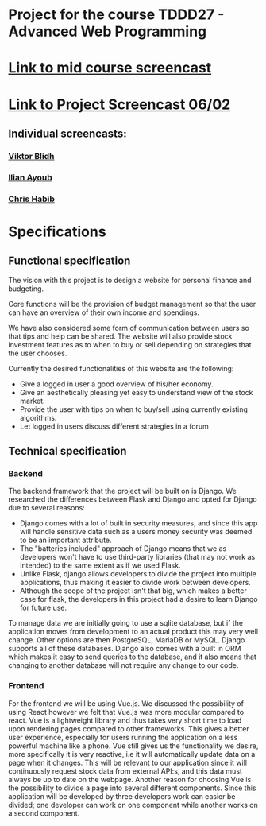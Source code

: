 # Project for the course TDDD27 - Advanced Web Programming

# [Link to mid course screencast](https://youtu.be/nrZc5Tm-Kvg) 

# [Link to Project Screencast 06/02](https://www.youtube.com/watch?v=gxZi5-Kc6ic)

## Individual screencasts:

### [Viktor Blidh](https://youtu.be/DZAeoaPYg4I)
### [Ilian Ayoub](https://youtu.be/C5cjWka9uQg)
### [Chris Habib]()


# Specifications

## Functional specification
The vision with this project is to design a website for personal finance and budgeting.

Core functions will be the provision of budget management so that the user can have an overview of their own income and spendings.

We have also considered some form of communication between users so that tips and help can be shared.
The website will also provide stock investment features as to when to buy or sell depending on strategies that the user chooses. 

Currently the desired functionalities of this website are the following:

*  Give a logged in user a good overview of his/her economy.
*  Give an aesthetically pleasing yet easy to understand view of the stock market.
*  Provide the user with tips on when to buy/sell using currently existing algorithms.
*  Let logged in users discuss different strategies in a forum

## Technical specification

### Backend
The backend framework that the project will be built on is Django. 
We researched the differences between Flask and Django and opted for Django due to several reasons:

* Django comes with a lot of built in security measures, and since this app will handle sensitive data such as a users money security was deemed to be an important attribute. 
* The "batteries included" approach of Django means that we as developers won't have to use third-party libraries (that may not work as intended) to the same extent as if we used Flask.
* Unlike Flask, django allows developers to divide the project into multiple applications, thus making it easier to divide work between developers.  
* Although the scope of the project isn't that big, which makes a better case for flask, the developers in this project had a desire to learn Django for future use.  

To manage data we are initially going to use a sqlite database, but if the application moves from development to an actual product this may very well change. 
Other options are then PostgreSQL, MariaDB or MySQL. Django supports all of these databases. Django also comes with a built in ORM which makes it easy to send queries to the
database, and it also means that changing to another database will not require any change to our code. 


### Frontend
For the frontend we will be using Vue.js. We discussed the possibility of using React however we felt that Vue.js was more modular compared to react. 
Vue is a lightweight library and thus takes very short time to load upon rendering pages compared to other frameworks. This gives a better user experience, 
especially for users running the application on a less powerful machine like a phone. Vue still gives us the functionality we desire, more specifically it 
is very reactive, i.e it will automatically update data on a page when it changes. This will be relevant to our application since it will continuously request
stock data from external API:s, and this data must always be up to date on the webpage. Another reason for choosing Vue is the possibility to divide a page into 
several different components. Since this application will be developed by three developers work can easier be divided; one developer can work on one component while another
works on a second component. 


